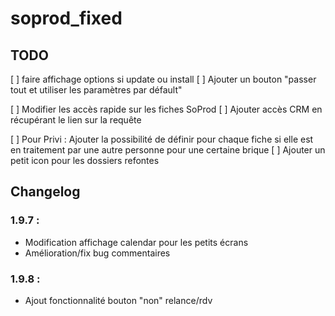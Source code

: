 # soprod_fixed

## TODO

[ ] faire affichage options si update ou install
  [ ] Ajouter un bouton "passer tout et utiliser les paramètres par défault"

[ ] Modifier les accès rapide sur les fiches SoProd
[ ] Ajouter accès CRM en récupérant le lien sur la requête

[ ] Pour Privi : Ajouter la possibilité de définir pour chaque fiche si elle est en traitement par une autre personne pour une certaine brique
[ ] Ajouter un petit icon pour les dossiers refontes

## Changelog

### 1.9.7 :
  - Modification affichage calendar pour les petits écrans
  - Amélioration/fix bug commentaires
### 1.9.8 :
  - Ajout fonctionnalité bouton "non" relance/rdv